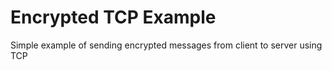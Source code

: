 # Encrypted TCP Example
Simple example of sending encrypted messages from client to server using TCP

